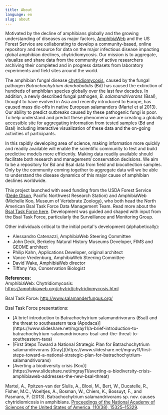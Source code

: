 ```yaml
---
title: About
language: en
slug: about
---
```


Motivated by the decline of amphibians globally and the growing understanding of diseases as major factors, [AmphibiaWeb](https://amphibiaweb.org) and the US Forest Service are collaborating to develop a community-based, online repository and resource for data on the major infectious disease impacting global amphibian declines, chytridiomycosis. Our mission is to aggregate, visualize and share data from the community of active researchers archiving their completed and in progress datasets from laboratory experiments and field sites around the world.

The amphibian fungal disease [chytridiomycosis](https://amphibiaweb.org/chytrid/chytridiomycosis.html), caused by the fungal pathogen _Batrachochytrium dendrobatidis_ (Bd) has caused the extinction of hundreds of amphibian species globally over the last few decades. In addition, a newly described fungal pathogen, _B. salamandrivorans_ (Bsal), thought to have evolved in Asia and recently introduced to Europe, has caused mass die-offs in native European salamanders (Martel et al 2013). Our ability to predict outbreaks caused by these pathogenic fungi is poor. To help understand and predict these phenomena we are creating a globally accessible site for aggregating information from tested samples (Bd and Bsal) including interactive visualization of these data and the on-going activities of participants.

In this rapidly developing area of science, making information more quickly and readily available will enable the scientific community to test and build predictive models more efficiently. Making data readily available should facilitate both research and management/ conservation decisions.  We aim to be a repository for Bd and Bsal data from field and biocollection samples. Only by the community coming together to aggregate data will we be able to understand the disease dynamics of this major cause of amphibian declines worldwide.

This project launched with seed funding from the USDA Forest Service ([Dede Olson](https://www.fs.fed.us/pnw/lwm/aem/people/olson.html), Pacific Northwest Research Station) and AmphibiaWeb (Michelle Koo, Museum of Vertebrate Zoology), who both head the North American Bsal Task Force Data Management Team. Read more about the [Bsal Task Force here](http://www.salamanderfungus.org/task-force/). Development was guided and shaped with input from the Bsal Task Force, particularly the Surveillance and Monitoring Group.

Other individuals critical to the initial portal's development (alphabetically):
<ul>
  <li>Alessandro Catenazzi, AmphibiaWeb Steering Committee</li>
  <li>John Deck, Berkeley Natural History Museums Developer, FIMS and GEOME architect</li>
  <li>Philip Kahn, Applications Developer, original architect</li>
  <li>Vance Vredenburg, AmphibiaWeb Steering Committee</li>
  <li>David Wake, AmphibiaWeb director</li>
  <li>Tiffany Yap, Conservation Biologist</li>
</ul>

**References:**    
AmphibiaWeb: Chytridiomycosis: <https://amphibiaweb.org/chytrid/chytridiomycosis.html>

Bsal Task Force: <http://www.salamanderfungus.org/>

Bsal Task Force presentations:
<ul>
  <li>[A brief introduction to Batrachochytrium salamandrivorans (Bsal) and the threat to southeastern taxa (Apodaca)](https://www.slideshare.net/mgray11/a-brief-introduction-to-batrachochytrium-salamandrivorans-bsal-and-the-threat-to-southeastern-taxa) </li>
  <li>[First Steps Toward a National Strategic Plan for Batrachochytrium salamandrivorans (Gray)](https://www.slideshare.net/mgray11/first-steps-toward-a-national-strategic-plan-for-batrachochytrium-salamandrivorans) </li>
  <li>[Averting a biodiversity crisis (Koo)](https://www.slideshare.net/mgray11/averting-a-biodiversity-crisis-amphibiaweb-addresses-the-new-bsal-threat) </li>
 </ul>

Martel, A., Ppitzen-van der Slulis, A., Blooi, M., Bert, W., Ducatelle, R., Fisher, M.C., Woeltjes, A., Bosman, W., Chiers, K., Bossuyt, F., and Pasmans, F. (2013). Batrachochytrium salamandrivorans sp. nov. causes chytridiomicosis in amphibians. [Proceedings of the National Academy of Sciences of the United States of America, 110(38), 15325–15329](http://doi.org/10.1073/pnas.1307356110).

